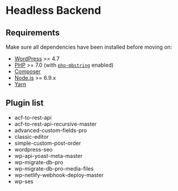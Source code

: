 # Headless Backend

## Requirements

Make sure all dependencies have been installed before moving on:

* [WordPress](https://wordpress.org/) >= 4.7
* [PHP](https://secure.php.net/manual/en/install.php) >= 7.0 (with [`php-mbstring`](https://secure.php.net/manual/en/book.mbstring.php) enabled)
* [Composer](https://getcomposer.org/download/)
* [Node.js](http://nodejs.org/) >= 6.9.x
* [Yarn](https://yarnpkg.com/en/docs/install)

## Plugin list

* acf-to-rest-api
* acf-to-rest-api-recursive-master
* advanced-custom-fields-pro
* classic-editor
* simple-custom-post-order
* wordpress-seo
* wp-api-yoast-meta-master
* wp-migrate-db-pro
* wp-migrate-db-pro-media-files
* wp-netlify-webhook-deploy-master
* wp-ses
